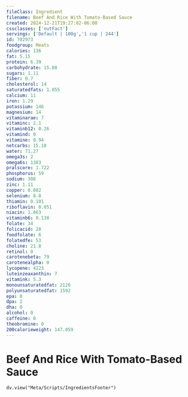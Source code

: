```yaml
---
fileClass: Ingredient
filename: Beef And Rice With Tomato-Based Sauce
created: 2024-12-21T19:27:02-06:00
cssclasses: ['nutFact']
servings: ['Default | 100g','1 cup | 244']
id: 782973
foodgroup: Meats
calories: 136
fat: 5.15
protein: 6.39
carbohydrate: 15.88
sugars: 1.11
fiber: 0.7
cholesterol: 14
saturatedfats: 1.055
calcium: 11
iron: 1.29
potassium: 146
magnesium: 14
vitaminarae: 7
vitaminc: 2.1
vitaminb12: 0.26
vitamind: 0
vitamine: 0.94
netcarbs: 15.18
water: 71.27
omega3s: 2
omega6s: 1383
pralscore: 1.722
phosphorus: 59
sodium: 308
zinc: 1.11
copper: 0.082
selenium: 8.8
thiamin: 0.101
riboflavin: 0.051
niacin: 1.863
vitaminb6: 0.138
folate: 34
folicacid: 28
foodfolate: 6
folatedfe: 53
choline: 21.8
retinol: 0
carotenebeta: 79
carotenealpha: 0
lycopene: 4223
luteinzeaxanthin: 7
vitamink: 5.3
monounsaturatedfat: 2126
polyunsaturatedfat: 1592
epa: 0
dpa: 2
dha: 0
alcohol: 0
caffeine: 0
theobromine: 0
200calorieweight: 147.059
---
```


# Beef And Rice With Tomato-Based Sauce

```dataviewjs
dv.view("Meta/Scripts/IngredientsFooter")
```